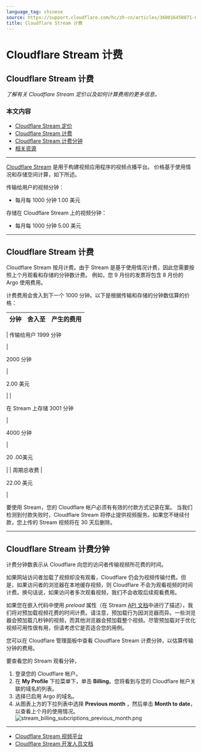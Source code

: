 ```yaml
---
language_tag: chinese
source: https://support.cloudflare.com/hc/zh-cn/articles/360016450871-Cloudflare-Stream-%E8%AE%A1%E8%B4%B9
title: Cloudflare Stream 计费
---
```


# Cloudflare Stream 计费

## Cloudflare Stream 计费

_了解有关 Cloudflare Stream 定价以及如何计算费用的更多信息。_

### 本文内容

-   [Cloudflare Stream 定价](https://support.cloudflare.com/hc/zh-cn/articles/360016450871-Cloudflare-Stream-%E8%AE%A1%E8%B4%B9#pricing)
-   [Cloudflare Stream 计费](https://support.cloudflare.com/hc/zh-cn/articles/360016450871-Cloudflare-Stream-%E8%AE%A1%E8%B4%B9#billing)
-   [Cloudflare Stream 计费分钟](https://support.cloudflare.com/hc/zh-cn/articles/360016450871-Cloudflare-Stream-%E8%AE%A1%E8%B4%B9#billable-minutes)
-   [相关资源](https://support.cloudflare.com/hc/zh-cn/articles/360016450871-Cloudflare-Stream-%E8%AE%A1%E8%B4%B9#related-resources)

___

[Cloudflare Stream](https://support.cloudflare.com/hc/en-us/articles/360017801091) 是用于构建视频应用程序的视频点播平台。 价格基于使用情况和存储空间计算，如下所述。

传输给用户的视频分钟：

-   每月每 1000 分钟 1.00 美元

存储在 Cloudflare Stream 上的视频分钟：

-   每月每 1000 分钟 5.00 美元

___

## Cloudflare Stream 计费

Cloudflare Stream 按月计费。由于 Stream 是基于使用情况计费，因此您需要按照上个月观看和存储的分钟数计费。 例如，您 9 月份的发票将包含 8 月份的 Argo 使用费用。

计费费用会舍入到下一个 1000 分钟。以下是根据传输和存储的分钟数估算的价格：

| **分钟** | **舍入至** | **产生的费用** |
| --- | --- | --- |
| 
传输给用户 1999 分钟

 | 

2000 分钟

 | 

2.00 美元

 |
| 

在 Stream 上存储 3001 分钟

 | 

4000 分钟

 | 

20 .00美元

 |
| 周期总收费 | 

22.00 美元

 |

要使用 Stream，您的 Cloudflare 帐户必须有有效的付款方式记录在案。 当我们检测到付款失败时，Cloudflare Stream 将停止提供视频服务。如果您不继续付款，您上传的 Stream 视频将在 30 天后删除。

___

## Cloudflare Stream 计费分钟

计费分钟数表示从 Cloudflare 向您的访问者传输视频所花费的时间。

如果网站访问者加载了视频却没有观看，Cloudflare 仍会为视频传输付费。但是，如果访问者的浏览器在本地缓存视频，则 Cloudflare 不会为观看视频的时间计费。换句话说，如果访问者多次观看视频，我们不会收取后续观看费用。

如果您在嵌入代码中使用 _preload_ 属性（在 Stream [API 文档](https://developers.cloudflare.com/stream/video-playback/player-api/)中进行了描述），我们将对预加载视频花费的时间计费。请注意，预加载行为因浏览器而异。一些浏览器会预加载几秒钟的视频，而其他浏览器会预加载整个视频。尽管预加载对于优化视频可用性很有用，但请考虑它是否适合您的用例。

您可以在 Cloudflare 管理面板中查看 Cloudflare Stream 计费分钟，以估算传输分钟的费用。

要查看您的 Stream 观看分钟， 

1.  登录您的 Cloudflare 帐户。
2.  在 **My Profile** 下拉菜单下，单击 **Billing**。您将看到与您的 Cloudflare 帐户关联的域名的列表。
3.  选择已启用 Argo 的域名。
5.  从图表上方的下拉列表中选择 **Previous month** ，然后单击 **Month to date**，以查看上个月的使用情况。![stream_billing_subcriptions_previous_month.png](/support/static/stream_billing_subcriptions_previous_month.png)

___

-   [Cloudflare Stream 视频平台](https://support.cloudflare.com/hc/en-us/articles/360017801091)
-   [Cloudflare Stream 开发人员文档](https://developers.cloudflare.com/stream/getting-started/)
